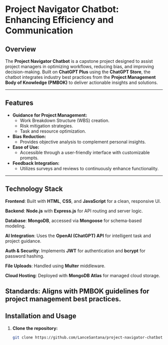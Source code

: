 # Project Navigator Chatbot: Enhancing Efficiency and Communication

## Overview

The **Project Navigator Chatbot** is a capstone project designed to assist project managers in optimizing workflows, reducing bias, and improving decision-making. Built on **ChatGPT Plus** using the **ChatGPT Store**, the chatbot integrates industry best practices from the **Project Management Body of Knowledge (PMBOK)** to deliver actionable insights and solutions.

---

## Features

- **Guidance for Project Management:**
  - Work Breakdown Structure (WBS) creation.
  - Risk mitigation strategies.
  - Task and resource optimization.
- **Bias Reduction:**
  - Provides objective analysis to complement personal insights.
- **Ease of Use:**
  - Accessible through a user-friendly interface with customizable prompts.
- **Feedback Integration:**
  - Utilizes surveys and reviews to continuously enhance functionality.

---

## Technology Stack

**Frontend**: Built with **HTML**, **CSS**, and **JavaScript** for a clean, responsive UI.

**Backend**: **Node.js** with **Express.js** for API routing and server logic.

**Database**: **MongoDB**, accessed via **Mongoose** for schema-based modeling.

**AI Integration**: Uses the **OpenAI (ChatGPT) API** for intelligent task and project guidance.

**Auth & Security**: Implements **JWT** for authentication and **bcrypt** for password hashing.

**File Uploads**: Handled using **Multer** middleware.

**Cloud Hosting**: Deployed with **MongoDB Atlas** for managed cloud storage.

**Standards**: Aligns with **PMBOK** guidelines for project management best practices.
---

## Installation and Usage

1. **Clone the repository:**
   ```bash
   git clone https://github.com/LanceSantana/project-navigator-chatbot.git
